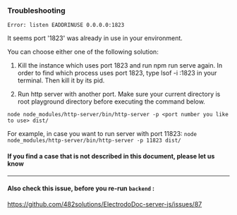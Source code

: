 ### Troubleshooting

```Error: listen EADDRINUSE 0.0.0.0:1823```

It seems port '1823' was already in use in your environment.

You can choose either one of the following solution:

1. Kill the instance which uses port 1823 and run npm run serve again.
In order to find which process uses port 1823, type lsof -i :1823 in your terminal.
Then kill it by its pid.

2. Run http server with another port.
Make sure your current directory is root playground directory before executing the command below.

```node node_modules/http-server/bin/http-server -p <port number you like to use> dist/```

For example, in case you want to run server with port 11823:
```node node_modules/http-server/bin/http-server -p 11823 dist/```

#### If you find a case that is not described in this document, please let us know


-----------------------------------------------------------------------
#### Also check this issue, before you re-run `backend` : 
https://github.com/482solutions/ElectrodoDoc-server-js/issues/87
